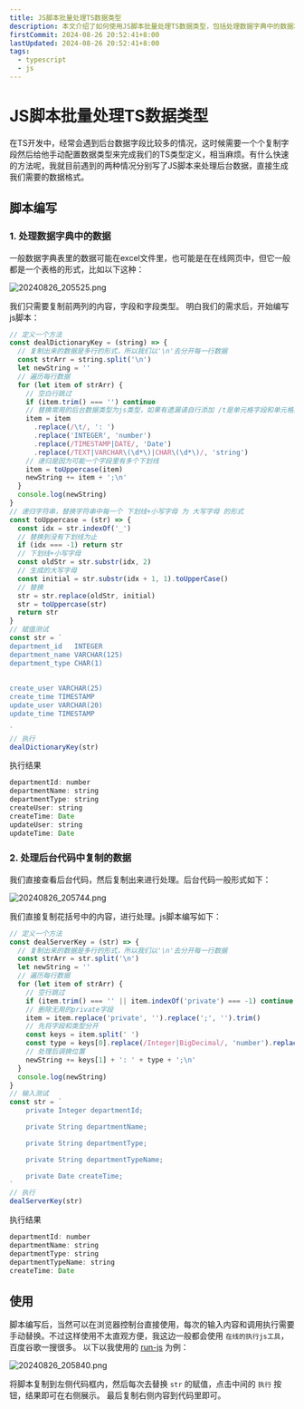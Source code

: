 ```yaml
---
title: JS脚本批量处理TS数据类型
description: 本文介绍了如何使用JS脚本批量处理TS数据类型，包括处理数据字典中的数据和后台代码中复制的数据的详细步骤和方法
firstCommit: 2024-08-26 20:52:41+8:00
lastUpdated: 2024-08-26 20:52:41+8:00
tags:
  - typescript
  - js
---
```


# JS脚本批量处理TS数据类型

在TS开发中，经常会遇到后台数据字段比较多的情况，这时候需要一个个复制字段然后给他手动配置数据类型来完成我们的TS类型定义，相当麻烦。有什么快速的方法呢，我就目前遇到的两种情况分别写了JS脚本来处理后台数据，直接生成我们需要的数据格式。

## 脚本编写

### 1. 处理数据字典中的数据

一般数据字典表里的数据可能在excel文件里，也可能是在在线网页中，但它一般都是一个表格的形式，比如以下这种：

![20240826_205525.png](https://www.helloimg.com/i/2025/01/03/677747d913115.png)

我们只需要复制前两列的内容，字段和字段类型。
明白我们的需求后，开始编写js脚本：

```js
// 定义一个方法
const dealDictionaryKey = (string) => {
  // 复制出来的数据是多行的形式，所以我们以'\n'去分开每一行数据
  const strArr = string.split('\n')
  let newString = ''
  // 遍历每行数据
  for (let item of strArr) {
    // 空白行跳过
    if (item.trim() === '') continue
    // 替换常用的后台数据类型为js类型，如果有遗漏请自行添加 /t是单元格字段和单元格类型之间的隔离符号
    item = item
      .replace(/\t/, ': ')
      .replace('INTEGER', 'number')
      .replace(/TIMESTAMP|DATE/, 'Date')
      .replace(/TEXT|VARCHAR\(\d*\)|CHAR\(\d*\)/, 'string')
    // 递归是因为可能一个字段里有多个下划线
    item = toUppercase(item)
    newString += item + ';\n'
  }
  console.log(newString)
}
// 递归字符串，替换字符串中每一个 下划线+小写字母 为 大写字母 的形式
const toUppercase = (str) => {
  const idx = str.indexOf('_')
  // 替换到没有下划线为止
  if (idx === -1) return str
  // 下划线+小写字母
  const oldStr = str.substr(idx, 2)
  // 生成的大写字母
  const initial = str.substr(idx + 1, 1).toUpperCase()
  // 替换
  str = str.replace(oldStr, initial)
  str = toUppercase(str)
  return str
}
// 赋值测试
const str = `
department_id	INTEGER
department_name	VARCHAR(125)
department_type	CHAR(1)
	
	
create_user	VARCHAR(25)
create_time	TIMESTAMP
update_user	VARCHAR(20)
update_time	TIMESTAMP

`
// 执行
dealDictionaryKey(str)
```

执行结果

```js
departmentId: number
departmentName: string
departmentType: string
createUser: string
createTime: Date
updateUser: string
updateTime: Date
```

### 2. 处理后台代码中复制的数据

我们直接查看后台代码，然后复制出来进行处理。后台代码一般形式如下：

![20240826_205744.png](https://www.helloimg.com/i/2025/01/03/677747d9019ce.png)

我们直接复制花括号中的内容，进行处理。js脚本编写如下：

```js
// 定义一个方法
const dealServerKey = (str) => {
  // 复制出来的数据是多行的形式，所以我们以'\n'去分开每一行数据
  const strArr = str.split('\n')
  let newString = ''
  // 遍历每行数据
  for (let item of strArr) {
    // 空行跳过
    if (item.trim() === '' || item.indexOf('private') === -1) continue
    // 删除无用的private字段
    item = item.replace('private', '').replace(';', '').trim()
    // 先将字段和类型分开
    const keys = item.split(' ')
    const type = keys[0].replace(/Integer|BigDecimal/, 'number').replace('String', 'string')
    // 处理后调换位置
    newString += keys[1] + ': ' + type + ';\n'
  }
  console.log(newString)
}
// 输入测试
const str = `
    private Integer departmentId;

    private String departmentName;

    private String departmentType;

    private String departmentTypeName;

    private Date createTime;
`
// 执行
dealServerKey(str)
```

执行结果

```js
departmentId: number
departmentName: string
departmentType: string
departmentTypeName: string
createTime: Date
```

## 使用

脚本编写后，当然可以在浏览器控制台直接使用，每次的输入内容和调用执行需要手动替换。不过这样使用不太直观方便，我这边一般都会使用 `在线的执行js工具`，百度谷歌一搜很多。
以下以我使用的 [run-js](https://toolin.cn/run-js) 为例：

![20240826_205840.png](https://www.helloimg.com/i/2025/01/03/677747d99bd3c.png)

将脚本复制到左侧代码框内，然后每次去替换 `str` 的赋值，点击中间的 `执行` 按钮，结果即可在右侧展示。
最后复制右侧内容到代码里即可。
